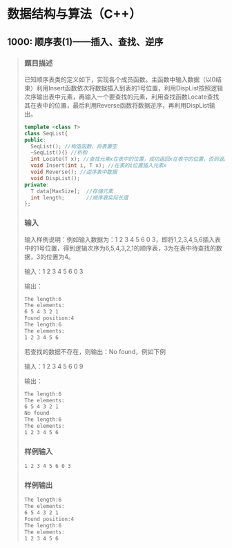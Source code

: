 # 数据结构与算法（C++）

## 1000: 顺序表(1)——插入、查找、逆序

> ### 题目描述
>
> 已知顺序表类的定义如下，实现各个成员函数。主函数中输入数据（以0结束）利用Insert函数依次将数据插入到表的1号位置，利用DispList按照逻辑次序输出表中元素，再输入一个要查找的元素，利用查找函数Locate查找其在表中的位置，最后利用Reverse函数将数据逆序，再利用DispList输出。
>
> ```cpp
> template <class T>
> class SeqList{
> public:
> 	SeqList(); //构造函数，将表置空
> 	~SeqList(){} //析构
>   int Locate(T x); //查找元素x在表中的位置，成功返回x在表中的位置，否则返回0
>   void Insert(int i, T x); //在表的i位置插入元素x
> 	void Reverse(); //逆序表中数据
> 	void DispList();
> private:
>   T data[MaxSize];  //存储元素
> 	int length;       //顺序表实际长度
> };
> ```
>
> ### 输入
>
> 输入样例说明：例如输入数据为：1 2 3 4 5 6 0 3，即将1,2,3,4,5,6插入表中的1号位置，得到逻辑次序为6,5,4,3,2,1的顺序表，3为在表中待查找的数据，3的位置为4。
>
> 输入：1 2 3 4 5 6 0 3
>
> 输出：
>
> ```bash
> The length:6
> The elements:
> 6 5 4 3 2 1 
> Found position:4
> The length:6
> The elements:
> 1 2 3 4 5 6 
> ```
>
> 若查找的数据不存在，则输出：No found，例如下例
>
> 输入：1 2 3 4 5 6 0 9
>
> 输出：
>
> ```bash
> The length:6
> The elements:
> 6 5 4 3 2 1 
> No found
> The length:6
> The elements:
> 1 2 3 4 5 6 
> ```
>
> ### 样例输入
>
> ```bash
> 1 2 3 4 5 6 0 3
> ```
>
> ### 样例输出
>
> ```bash
> The length:6
> The elements:
> 6 5 4 3 2 1 
> Found position:4
> The length:6
> The elements:
> 1 2 3 4 5 6 
> ```

